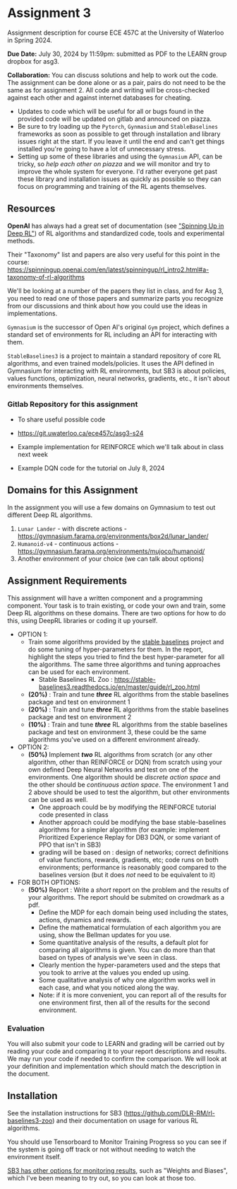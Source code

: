 # Assignment 3

Assignment description for course ECE 457C at the University of Waterloo in Spring 2024.

**Due Date:** July 30, 2024 by 11:59pm: submitted as PDF to the LEARN group dropbox for asg3.

**Collaboration:** You can discuss solutions and help to work out the code. The assignment can be done alone or as a pair, pairs do not need to be the same as for assignment 2. All code and writing will be cross-checked against each other and against internet databases for cheating. 

- Updates to code which will be useful for all or bugs found in the provided code will be updated on gitlab and announced on piazza.
- Be sure to try loading up the `Pytorch`, `Gynmasium` and `StableBaselines` frameworks as soon as possible to get through installation and library issues right at the start. If you leave it until the end and can't get things installed you're going to have a lot of unnecessary stress.
- Setting up some of these libraries and using the `Gymnasium` API, can be tricky, so *help each other on piazza* and we will monitor and try to improve the whole system for everyone. I'd rather everyone get past these library and installation issues as quickly as possible so they can focus on programming and training of the RL agents themselves.

## Resources

**OpenAI** has always had a great set of documentation (see ["Spinning Up in Deep RL"](https://spinningup.openai.com/en/latest/index.html)) of RL algorithms and standardized code, tools and experimental methods. 

Their "Taxonomy" list and papers are also very useful for this point in the course: https://spinningup.openai.com/en/latest/spinningup/rl_intro2.html#a-taxonomy-of-rl-algorithms

We'll be looking at a number of the papers they list in class, and for Asg 3, you need to read one of those papers and summarize parts you recognize from our discussions and think about how you could use the ideas in implementations.

`Gymnasium` is the successor of Open AI's original `Gym` project, which defines a standard set of environments for RL including an API for interacting with them.

`StableBaselines3` is a project to maintain a standard repository of core RL algorithms, and even trained models/policies. It uses the API defined in Gymnasium for interacting with RL environments, but SB3 is about policies, values functions, optimization, neural networks, gradients, etc., it isn't about environments themselves.



### Gitlab Repository for this assignment

- To share useful possible code

- https://git.uwaterloo.ca/ece457c/asg3-s24

- Example implementation for REINFORCE  which we'll talk about in class next week

- Example DQN code for the tutorial on July 8, 2024

  

## Domains for this Assignment

In the assignment you will use a few domains on Gymnasium to test out different Deep RL algorithms. 

1. `Lunar Lander` - with discrete actions - https://gymnasium.farama.org/environments/box2d/lunar_lander/
2. `Humanoid-v4` - continuous actions - https://gymnasium.farama.org/environments/mujoco/humanoid/
3. Another environment of your choice (we can talk about options)

## Assignment Requirements

This assignment will have a written component and a programming component. Your task is to train existing, or code your own and train, some Deep RL algorithms on these domains. There are two options for how to do this, using DeepRL libraries or coding it up yourself. 



- OPTION 1:
  - Train some algorithms provided by the [stable baselines](https://github.com/hill-a/stable-baselines) project and do some tuning of hyper-parameters for them. In the report, highlight the steps you tried to find the best hyper-parameter for all the algorithms. The same three algorithms and tuning approaches can be used for each environment. 
    - Stable Baselines RL Zoo : https://stable-baselines3.readthedocs.io/en/master/guide/rl_zoo.html
  - **(20%)** : Train and tune ***three*** RL algorithms from the stable baselines package and test on environment 1
  - **(20%)** : Train and tune ***three*** RL algorithms from the stable baselines package and test on environment 2
  - **(10%)** : Train and tune ***three*** RL algorithms from the stable baselines package and test on environment 3, these could be the same algorithms you've used on a different environment already.
- OPTION 2: 
  - **(50%)** Implement ***two*** RL algorithms from scratch (or any other algorithm, other than REINFORCE or DQN) from scratch using your own defined Deep Neural Networks and test on one of the environments. One algorithm should be *discrete action space* and the other should be *continuous action space*. The environment 1 and 2 above should be used to test the algorithm, but other environments can be used as well.
    - One approach could be by modifying the REINFORCE tutorial code presented in class
    - Another approach could be modifying the base stable-baselines algorithms for a simpler algorithm (for example: implement Prioritized Experience Replay for DB3 DQN, or some variant of PPO that isn't in SB3)
    - grading will be based on : design of networks; correct definitions of value functions, rewards, gradients, etc; code runs on both environments; performance is reasonably good compared to the baselines version (but it does *not* need to be equivalent to it)
- FOR BOTH OPTIONS: 
  - **(50%)** Report : Write a *short* report on the problem and the results of your algorithms. The report should be submited on crowdmark as a pdf. 
    - Define the MDP for each domain being used including the states, actions, dynamics and rewards. 
    - Define the mathematical formulation of each algorithm you are using, show the Bellman updates for you use. 
    - Some quantitative analysis of the results, a default plot for comparing all algorithms is given. You can do more than that based on types of analysis we've seen in class.
    - Clearly mention the hyper-parameters used and the steps that you took to arrive at the values you ended up using. 
    - Some qualitative analysis of why one algorithm works well in each case, and what you noticed along the way.
    - Note: if it is more convenient, you can report all of the results for one environment first, then all of the results for the second environment.

### Evaluation

You will also submit your code to LEARN and grading will be carried out by reading your code and comparing it to your report descriptions and results. We may run your code if needed to confirm the comparison. We will look at your definition and implementation which should match the description in the document.



## Installation

See the installation instructions for SB3 (https://github.com/DLR-RM/rl-baselines3-zoo) and their documentation on usage for various RL algorithms.

You should use Tensorboard to Monitor Training Progress so you can see if the system is going off track or not without needing to watch the environment itself.

[SB3 has other options for monitoring results](https://rl-baselines3-zoo.readthedocs.io/en/master/guide/integrations.html), such as "Weights and Biases", which I've been meaning to try out, so you can look at those too.
